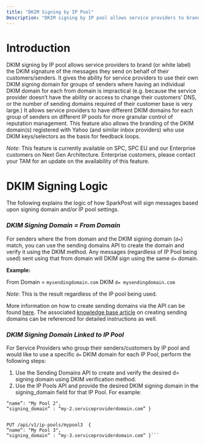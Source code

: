 ```yaml
---
title: "DKIM Signing by IP Pool"
Description: "DKIM signing by IP pool allows service providers to brand (or white label) the DKIM signature of the messages they send on behalf of their customers/senders. It gives the ability for service providers to use their own DKIM signing domain for groups of senders where having an individual DKIM domain for each from domain is impractical (e.g. because the service provider doesn’t have the ability or access to..."
---
```


# Introduction #

DKIM signing by IP pool allows service providers to brand (or white label) the DKIM signature of the messages they send on behalf of their customers/senders. It gives the ability for service providers to use their own DKIM signing domain for groups of senders where having an individual DKIM domain for each from domain is impractical (e.g. because the service provider doesn’t have the ability or access to change their customers’ DNS, or the number of sending domains required of their customer base is very large.) It allows service providers to have different DKIM domains for each group of senders on different IP pools for more granular control of reputation management. This feature also allows the branding of the DKIM domain(s) registered with Yahoo (and similar inbox providers) who use DKIM keys/selectors as the basis for feedback loops.

_Note_: This feature is currently available on SPC, SPC EU and our Enterprise customers on Next Gen Architecture. Enterprise customers, please contact your TAM for an update on the availability of this feature.  

# DKIM Signing Logic #

The following explains the logic of how SparkPost will sign messages based upon signing domain and/or IP pool settings.


### **_DKIM Signing Domain = From Domain_** ###

For senders where the from domain and the DKIM signing domain (`d=`) match, you can use the sending domains API to create the domain and verify it using the DKIM method. Any messages (regardless of IP Pool being used) sent using that from domain will DKIM sign using the same `d=` domain. 

**Example:**

From Domain = `mysendingdomain.com`
DKIM `d= mysendingdomain.com`

_Note_: This is the result regardless of the IP pool being used.

More information on how to create sending domains via the API can be found [here](https://developers.sparkpost.com/api/sending-domains.html). The associated [knowledge base article](https://www.sparkpost.com/docs/getting-started/getting-started-sparkpost/#sending-domain-step-2-verifying-domain-ownership) on creating sending domains can be referenced for detailed instructions as well.

### **_DKIM Signing Domain Linked to IP Pool_**

For Service Providers who group their senders/customers by IP pool and would like to use a specific `d=` DKIM domain for each IP Pool, perform the following steps:

1. Use the Sending Domains API to create and verify the desired d= signing domain using DKIM verification method.
1. Use the IP Pools API and provide the desired DKIM signing domain in the signing_domain field for that IP Pool. For example:

```PUT /api/v1/ip-pools/mypool2  {
“name”: "My Pool 2",
“signing_domain” : “my-2.serviceproviderdomain.com” }


PUT /api/v1/ip-pools/mypool3  {
“name”: "My Pool 3",
“signing_domain” : “my-3.serviceproviderdomain.com” }```

